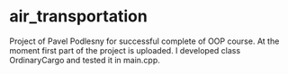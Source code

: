 # air_transportation
Project of Pavel Podlesny for successful complete of OOP course.
At the moment first part of the project is uploaded.
I developed class OrdinaryCargo and tested it in main.cpp.

